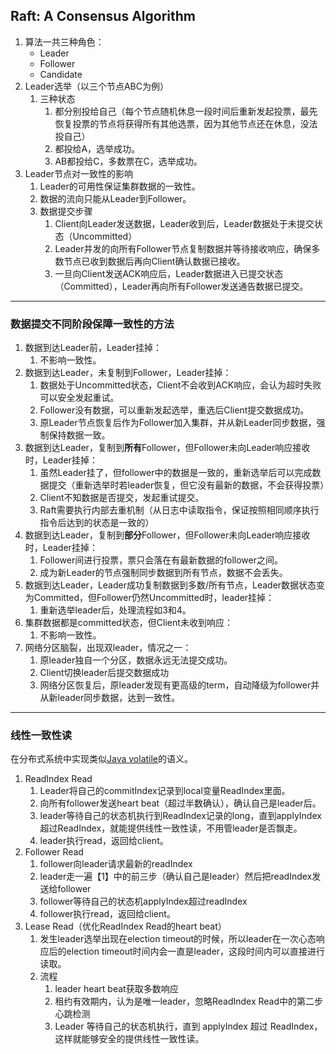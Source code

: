## Raft: A Consensus Algorithm
1. 算法一共三种角色：
    - Leader
    - Follower
    - Candidate
2. Leader选举（以三个节点ABC为例）
   1. 三种状态
      1. 都分别投给自己（每个节点随机休息一段时间后重新发起投票，最先恢复投票的节点将获得所有其他选票，因为其他节点还在休息，没法投自己）
      2. 都投给A，选举成功。
      3. AB都投给C，多数票在C，选举成功。
3. Leader节点对一致性的影响
   1. Leader的可用性保证集群数据的一致性。
   2. 数据的流向只能从Leader到Follower。
   3. 数据提交步骤
      1. Client向Leader发送数据，Leader收到后，Leader数据处于未提交状态（Uncommitted）
      2. Leader并发的向所有Follower节点复制数据并等待接收响应，确保多数节点已收到数据后再向Client确认数据已接收。
      3. 一旦向Client发送ACK响应后，Leader数据进入已提交状态（Committed），Leader再向所有Follower发送通告数据已提交。 
- - -
### 数据提交不同阶段保障一致性的方法
1. 数据到达Leader前，Leader挂掉：
   1. 不影响一致性。
2. 数据到达Leader，未复制到Follower，Leader挂掉：
   1. 数据处于Uncommitted状态，Client不会收到ACK响应，会认为超时失败可以安全发起重试。
   2. Follower没有数据，可以重新发起选举，重选后Client提交数据成功。
   3. 原Leader节点恢复后作为Follower加入集群，并从新Leader同步数据，强制保持数据一致。
3. 数据到达Leader，复制到**所有**Follower，但Follower未向Leader响应接收时，Leader挂掉：
   1. 虽然Leader挂了，但follower中的数据是一致的，重新选举后可以完成数据提交（重新选举时若leader恢复，但它没有最新的数据，不会获得投票）
   2. Client不知数据是否提交，发起重试提交。
   3. Raft需要执行内部去重机制（从日志中读取指令，保证按照相同顺序执行指令后达到的状态是一致的）
4. 数据到达Leader，复制到**部分**Follower，但Follower未向Leader响应接收时，Leader挂掉：
   1. Follower间进行投票，票只会落在有最新数据的follower之间。
   2. 成为新Leader的节点强制同步数据到所有节点，数据不会丢失。
5. 数据到达Leader，Leader成功复制数据到多数/所有节点，Leader数据状态变为Committed，但Follower仍然Uncommitted时，leader挂掉：
   1. 重新选举leader后，处理流程如3和4。
6. 集群数据都是committed状态，但Client未收到响应：
   1. 不影响一致性。
7. 网络分区脑裂，出现双leader，情况之一：
   1. 原leader独自一个分区，数据永远无法提交成功。
   2. Client切换leader后提交数据成功
   3. 网络分区恢复后，原leader发现有更高级的term，自动降级为follower并从新leader同步数据，达到一致性。
- - -
### 线性一致性读
在分布式系统中实现类似[Java volatile](../Java/Volatile关键字.md)的语义。
1. ReadIndex Read
   1. Leader将自己的commitIndex记录到local变量ReadIndex里面。
   2. 向所有follower发送heart beat（超过半数确认），确认自己是leader后。
   3. leader等待自己的状态机执行到ReadIndex记录的long，直到applyIndex超过ReadIndex，就能提供线性一致性读，不用管leader是否飘走。
   4. leader执行read，返回给client。
2. Follower Read
   1. follower向leader请求最新的readIndex
   2. leader走一遍【1】中的前三步（确认自己是leader）然后把readIndex发送给follower
   3. follower等待自己的状态机applyIndex超过readIndex
   4. follower执行read，返回给client。
3. Lease Read（优化ReadIndex Read的heart beat）
   1. 发生leader选举出现在election timeout的时候，所以leader在一次心态响应后的election timeout时间内会一直是leader，这段时间内可以直接进行读取。
   2. 流程
      1. leader heart beat获取多数响应
      2. 租约有效期内，认为是唯一leader，忽略ReadIndex Read中的第二步心跳检测
      3. Leader 等待自己的状态机执行，直到 applyIndex 超过 ReadIndex，这样就能够安全的提供线性一致性读。